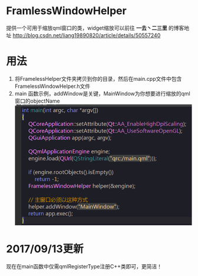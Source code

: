 # FramlessWindowHelper

提供一个可用于缩放qml窗口的类，widget缩放可以前往 **一去丶二三里** 的博客地址 http://blog.csdn.net/liang19890820/article/details/50557240

# 用法 #
1. 将FramelessHelper文件夹拷贝到你的目录，然后在main.cpp文件中包含FramelessWindowHelper.h文件
2. main 函数示例，addWindow是关键，MainWindow为你想要进行缩放的qml窗口的objectName
![image](https://github.com/lowbees/images/blob/master/FramelessWindowHelper.png)

# 2017/09/13更新 #
现在在main函数中仅需qmlRegisterType注册C++类即可，更简洁！
